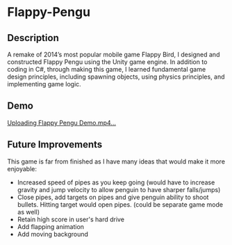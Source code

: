 # Flappy-Pengu

## Description
A remake of 2014’s most popular mobile game Flappy Bird, I designed and constructed Flappy Pengu using the Unity game engine. In addition to coding in C#, through making this game, I learned fundamental game design principles, including spawning objects, using physics principles, and implementing game logic.

## Demo

[Uploading Flappy Pengu Demo.mp4…](https://github.com/abhiverma13/Flappy-Pengu/assets/117491988/63da51c2-0e98-4335-9eb8-3604ee390d31)

## Future Improvements
This game is far from finished as I have many ideas that would make it more enjoyable:
- Increased speed of pipes as you keep going (would have to increase gravity and jump velocity to allow penguin to have sharper falls/jumps)
- Close pipes, add targets on pipes and give penguin ability to shoot bullets. Hitting target would open pipes. (could be separate game mode as well)
- Retain high score in user's hard drive
- Add flapping animation
- Add moving background
